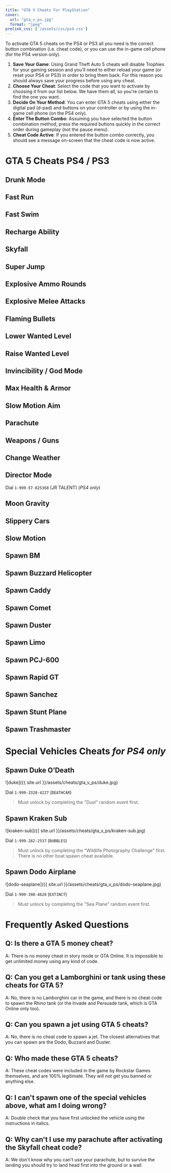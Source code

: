 ```yaml
---
title: "GTA V Cheats For PlayStation"
cover:
  url: "gta_v_ps.jpg"
  format: "jpeg"
prelink_css: ['/assets/css/ps4.css']
---
```

To activate GTA 5 cheats on the PS4 or PS3 all you need is the correct button combination (i.e. cheat code), or you can use the in-game cell phone (for the PS4 version only).

1. **Save Your Game**: Using Grand Theft Auto 5 cheats will disable Trophies for your gaming session and you'll need to either reload your game (or reset your PS4 or PS3) in order to bring them back. For this reason you should always save your progress before using any cheat.
2. **Choose Your Cheat**: Select the code that you want to activate by choosing it from our list below. We have them all, so you're certain to find the one you want.
3. **Decide On Your Method**: You can enter GTA 5 cheats using either the digital pad (d-pad) and buttons on your controller or by using the in-game cell phone (on the PS4 only).
4. **Enter The Button Combo**: Assuming you have selected the button combination method, press the required buttons quickly in the correct order during gameplay (not the pause menu).
5. **Cheat Code Active**: If you entered the button combo correctly, you should see a message on-screen that the cheat code is now active.

# GTA 5 Cheats PS4 / PS3

## Drunk Mode

<i class="ps4-triangle"></i> <i class="ps4-right"></i> <i class="ps4-right"></i> <i class="ps4-left"></i> <i class="ps4-right"></i> <i class="ps4-square"></i> <i class="ps4-circle"></i> <i class="ps4-left"></i>

## Fast Run

<i class="ps4-triangle"></i> <i class="ps4-left"></i> <i class="ps4-right"></i> <i class="ps4-right"></i> <i class="ps4-l2"></i> <i class="ps4-l1"></i> <i class="ps4-square"></i>

## Fast Swim

<i class="ps4-left"></i> <i class="ps4-left"></i> <i class="ps4-l1"></i> <i class="ps4-right"></i> <i class="ps4-right"></i> <i class="ps4-r2"></i> <i class="ps4-left"></i> <i class="ps4-l2"></i> <i class="ps4-right"></i>

## Recharge Ability

<i class="ps4-x"></i> <i class="ps4-x"></i> <i class="ps4-square"></i> <i class="ps4-r1"></i> <i class="ps4-l1"></i> <i class="ps4-x"></i> <i class="ps4-right"></i> <i class="ps4-left"></i> <i class="ps4-x"></i>

## Skyfall

<i class="ps4-l1"></i> <i class="ps4-l2"></i> <i class="ps4-r1"></i> <i class="ps4-r2"></i> <i class="ps4-left"></i> <i class="ps4-right"></i> <i class="ps4-left"></i> <i class="ps4-right"></i> <i class="ps4-l1"></i> <i class="ps4-l2"></i> <i class="ps4-r1"></i> <i class="ps4-r2"></i> <i class="ps4-left"></i> <i class="ps4-right"></i> <i class="ps4-left"></i> <i class="ps4-right"></i>

## Super Jump

<i class="ps4-left"></i> <i class="ps4-left"></i> <i class="ps4-triangle"></i> <i class="ps4-triangle"></i> <i class="ps4-right"></i> <i class="ps4-right"></i> <i class="ps4-left"></i> <i class="ps4-right"></i> <i class="ps4-square"></i> <i class="ps4-r1"></i> <i class="ps4-r2"></i>

## Explosive Ammo Rounds

<i class="ps4-right"></i> <i class="ps4-square"></i> <i class="ps4-x"></i> <i class="ps4-left"></i> <i class="ps4-r1"></i> <i class="ps4-r2"></i> <i class="ps4-left"></i> <i class="ps4-right"></i> <i class="ps4-right"></i> <i class="ps4-l1"></i> <i class="ps4-l1"></i> <i class="ps4-l1"></i>

## Explosive Melee Attacks

<i class="ps4-right"></i> <i class="ps4-left"></i> <i class="ps4-x"></i> <i class="ps4-triangle"></i> <i class="ps4-r1"></i> <i class="ps4-circle"></i> <i class="ps4-circle"></i> <i class="ps4-circle"></i> <i class="ps4-l2"></i>

## Flaming Bullets

<i class="ps4-l1"></i> <i class="ps4-r1"></i> <i class="ps4-square"></i> <i class="ps4-r1"></i> <i class="ps4-left"></i> <i class="ps4-r2"></i> <i class="ps4-r1"></i> <i class="ps4-left"></i> <i class="ps4-square"></i> <i class="ps4-right"></i> <i class="ps4-l1"></i> <i class="ps4-l1"></i>

## Lower Wanted Level

<i class="ps4-r1"></i> <i class="ps4-r1"></i> <i class="ps4-circle"></i> <i class="ps4-r2"></i> <i class="ps4-right"></i> <i class="ps4-left"></i> <i class="ps4-right"></i> <i class="ps4-left"></i> <i class="ps4-right"></i> <i class="ps4-left"></i>

## Raise Wanted Level

<i class="ps4-r1"></i> <i class="ps4-r1"></i> <i class="ps4-circle"></i> <i class="ps4-r2"></i> <i class="ps4-left"></i> <i class="ps4-right"></i> <i class="ps4-left"></i> <i class="ps4-right"></i> <i class="ps4-left"></i> <i class="ps4-right"></i>

## Invincibility / God Mode

<i class="ps4-right"></i> <i class="ps4-x"></i> <i class="ps4-right"></i> <i class="ps4-left"></i> <i class="ps4-right"></i> <i class="ps4-r1"></i> <i class="ps4-right"></i> <i class="ps4-left"></i> <i class="ps4-x"></i> <i class="ps4-triangle"></i>

## Max Health & Armor

<i class="ps4-circle"></i> <i class="ps4-l1"></i> <i class="ps4-triangle"></i> <i class="ps4-r2"></i> <i class="ps4-x"></i> <i class="ps4-square"></i> <i class="ps4-circle"></i> <i class="ps4-right"></i> <i class="ps4-square"></i> <i class="ps4-l1"></i> <i class="ps4-l1"></i> <i class="ps4-l1"></i>

## Slow Motion Aim

<i class="ps4-square"></i> <i class="ps4-l2"></i> <i class="ps4-r1"></i> <i class="ps4-triangle"></i> <i class="ps4-left"></i> <i class="ps4-square"></i> <i class="ps4-l2"></i> <i class="ps4-right"></i> <i class="ps4-x"></i>

## Parachute

<i class="ps4-left"></i> <i class="ps4-right"></i> <i class="ps4-l1"></i> <i class="ps4-l2"></i> <i class="ps4-r1"></i> <i class="ps4-r2"></i> <i class="ps4-r2"></i> <i class="ps4-left"></i> <i class="ps4-left"></i> <i class="ps4-right"></i> <i class="ps4-l1"></i>

## Weapons / Guns

<i class="ps4-triangle"></i> <i class="ps4-r2"></i> <i class="ps4-left"></i> <i class="ps4-l1"></i> <i class="ps4-x"></i> <i class="ps4-right"></i> <i class="ps4-triangle"></i> <i class="ps4-down"></i> <i class="ps4-square"></i> <i class="ps4-l1"></i> <i class="ps4-l1"></i> <i class="ps4-l1"></i>

## Change Weather

<i class="ps4-r2"></i> <i class="ps4-x"></i> <i class="ps4-l1"></i> <i class="ps4-l1"></i> <i class="ps4-l2"></i> <i class="ps4-l2"></i> <i class="ps4-l2"></i> <i class="ps4-square"></i>

## Director Mode

Dial `1-999-57-825368` (JR TALENT) (_PS4 only_)

## Moon Gravity

<i class="ps4-left"></i> <i class="ps4-left"></i> <i class="ps4-l1"></i> <i class="ps4-r1"></i> <i class="ps4-l1"></i> <i class="ps4-right"></i> <i class="ps4-left"></i> <i class="ps4-l1"></i> <i class="ps4-left"></i>

## Slippery Cars

<i class="ps4-triangle"></i> <i class="ps4-r1"></i> <i class="ps4-r1"></i> <i class="ps4-left"></i> <i class="ps4-r1"></i> <i class="ps4-l1"></i> <i class="ps4-r2"></i> <i class="ps4-l1"></i>

## Slow Motion

<i class="ps4-triangle"></i> <i class="ps4-left"></i> <i class="ps4-right"></i> <i class="ps4-right"></i> <i class="ps4-square"></i> <i class="ps4-r2"></i> <i class="ps4-r1"></i>

## Spawn BM

<i class="ps4-x"></i> <i class="ps4-left"></i> <i class="ps4-left"></i> <i class="ps4-right"></i> <i class="ps4-right"></i> <i class="ps4-left"></i> <i class="ps4-right"></i> <i class="ps4-square"></i> <i class="ps4-circle"></i> <i class="ps4-triangle"></i> <i class="ps4-r1"></i> <i class="ps4-r2"></i>

## Spawn Buzzard Helicopter

<i class="ps4-circle"></i> <i class="ps4-circle"></i> <i class="ps4-l1"></i> <i class="ps4-circle"></i> <i class="ps4-circle"></i> <i class="ps4-circle"></i> <i class="ps4-l1"></i> <i class="ps4-l2"></i> <i class="ps4-r1"></i> <i class="ps4-triangle"></i> <i class="ps4-circle"></i> <i class="ps4-triangle"></i>

## Spawn Caddy

<i class="ps4-circle"></i> <i class="ps4-l1"></i> <i class="ps4-left"></i> <i class="ps4-r1"></i> <i class="ps4-l2"></i> <i class="ps4-x"></i> <i class="ps4-r1"></i> <i class="ps4-l1"></i> <i class="ps4-circle"></i> <i class="ps4-x"></i>

## Spawn Comet

<i class="ps4-r1"></i> <i class="ps4-circle"></i> <i class="ps4-r2"></i> <i class="ps4-right"></i> <i class="ps4-l1"></i> <i class="ps4-l2"></i> <i class="ps4-x"></i> <i class="ps4-x"></i> <i class="ps4-square"></i> <i class="ps4-r1"></i>

## Spawn Duster

<i class="ps4-right"></i> <i class="ps4-left"></i> <i class="ps4-r1"></i> <i class="ps4-r1"></i> <i class="ps4-r1"></i> <i class="ps4-left"></i> <i class="ps4-triangle"></i> <i class="ps4-triangle"></i> <i class="ps4-x"></i> <i class="ps4-circle"></i> <i class="ps4-l1"></i> <i class="ps4-l1"></i>

## Spawn Limo

<i class="ps4-r2"></i> <i class="ps4-right"></i> <i class="ps4-l2"></i> <i class="ps4-left"></i> <i class="ps4-left"></i> <i class="ps4-r1"></i> <i class="ps4-l1"></i> <i class="ps4-circle"></i> <i class="ps4-right"></i>

## Spawn PCJ-600

<i class="ps4-r1"></i> <i class="ps4-right"></i> <i class="ps4-left"></i> <i class="ps4-right"></i> <i class="ps4-r2"></i> <i class="ps4-left"></i> <i class="ps4-right"></i> <i class="ps4-square"></i> <i class="ps4-right"></i> <i class="ps4-l2"></i> <i class="ps4-l1"></i> <i class="ps4-l1"></i>

## Spawn Rapid GT

<i class="ps4-r2"></i> <i class="ps4-l1"></i> <i class="ps4-circle"></i> <i class="ps4-right"></i> <i class="ps4-l1"></i> <i class="ps4-r1"></i> <i class="ps4-right"></i> <i class="ps4-left"></i> <i class="ps4-circle"></i> <i class="ps4-r2"></i>

## Spawn Sanchez

<i class="ps4-circle"></i> <i class="ps4-x"></i> <i class="ps4-l1"></i> <i class="ps4-circle"></i> <i class="ps4-circle"></i> <i class="ps4-l1"></i> <i class="ps4-circle"></i> <i class="ps4-r1"></i> <i class="ps4-r2"></i> <i class="ps4-l2"></i> <i class="ps4-l1"></i> <i class="ps4-l1"></i>

## Spawn Stunt Plane

<i class="ps4-circle"></i> <i class="ps4-right"></i> <i class="ps4-l1"></i> <i class="ps4-l2"></i> <i class="ps4-left"></i> <i class="ps4-r1"></i> <i class="ps4-l1"></i> <i class="ps4-l1"></i> <i class="ps4-left"></i> <i class="ps4-left"></i> <i class="ps4-x"></i> <i class="ps4-triangle"></i>

## Spawn Trashmaster

<i class="ps4-circle"></i> <i class="ps4-r1"></i> <i class="ps4-circle"></i> <i class="ps4-r1"></i> <i class="ps4-left"></i> <i class="ps4-left"></i> <i class="ps4-r1"></i> <i class="ps4-l1"></i> <i class="ps4-circle"></i> <i class="ps4-right"></i>

# Special Vehicles Cheats _for PS4 only_

## Spawn Duke O’Death

![duke]({{ site.url }}/assets/cheats/gta_v_ps/duke.jpg)

Dial `1-999-3328-4227` (`DEATHCAR`)

> Must unlock by completing the "Duel" random event first.

## Spawn Kraken Sub

![kraken-sub]({{ site.url }}/assets/cheats/gta_v_ps/kraken-sub.jpg)

Dial `1-999-282-2537` (`BUBBLES`)

> Must unlock by completing the "Wildlife Photography Challenge" first. There is no other boat spawn cheat available.

## Spawn Dodo Airplane

![dodo-seaplane]({{ site.url }}/assets/cheats/gta_v_ps/dodo-seaplane.jpg)

Dial `1-999-398-4628` (`EXTINCT`)

> Must unlock by completing the "Sea Plane" random event first.

# Frequently Asked Questions

## Q: Is there a GTA 5 money cheat?

A: There is no money cheat in story mode or GTA Online. It is impossible to get unlimited money using any kind of code.

## Q: Can you get a Lamborghini or tank using these cheats for GTA 5?

A: No, there is no Lamborghini car in the game, and there is no cheat code to spawn the Rhino tank (or the Invade and Persuade tank, which is GTA Online only too).

## Q: Can you spawn a jet using GTA 5 cheats?

A: No, there is no cheat code to spawn a jet. The closest alternatives that you can spawn are the Dodo, Buzzard and Duster.

## Q: Who made these GTA 5 cheats?

A: These cheat codes were included in the game by Rockstar Games themselves, and are 100% legitimate. They will not get you banned or anything else.

## Q: I can't spawn one of the special vehicles above, what am I doing wrong?

A: Double check that you have first unlocked the vehicle using the instructions in italics.

## Q: Why can't I use my parachute after activating the Skyfall cheat code?

A: We don't know why you can't use your parachute, but to survive the landing you should try to land head first into the ground or a wall.
